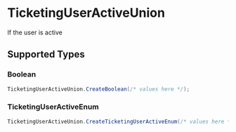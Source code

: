 # TicketingUserActiveUnion

If the user is active


## Supported Types

### Boolean

```csharp
TicketingUserActiveUnion.CreateBoolean(/* values here */);
```

### TicketingUserActiveEnum

```csharp
TicketingUserActiveUnion.CreateTicketingUserActiveEnum(/* values here */);
```
